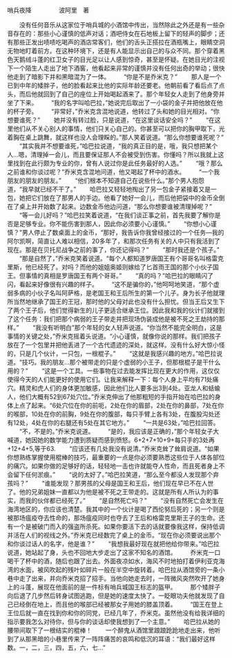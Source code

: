 哨兵夜降
　　
　　波阿里　著

　　没有任何音乐从这家位于哨兵城的小酒馆中传出，当然除此之外还是有一些杂音存在的：那些小心谨慎的低声对话；酒吧侍女在石地板上留下的轻声的脚步；还有那些正发出啧啧吃喝声的酒店常客们，他们的舌头正搭拉在酒瓶嘴上，眼睛空洞无物地盯着前方。在这种环境下，还是有人能显示出自己的与众不同。那个穿着黑色天鹅绒斗蓬的红卫女子的目光足以让人感到惊奇，甚至是怀疑。在她目光的注视下一个陌生人走出了地下酒窖，他看起来非常的谨慎并没有任何出奇的举动；很快他走到了暗影下并和黑暗混为了一体。
　　“你是不是乔米克？”
　　那人是一个已到中年的矮胖子，他的脸看起来比他的实际年龄还要老。他朝前看了看后点了点头，而后他就回到了自己的座位上开始喝起酒来了。那个年轻女人走到了他身旁并坐了下来。
　　“我的名字叫哈巴拉，”她说完后取出了一小袋的金子并把他放在他的杯子旁。
　　“非常好，”乔米克含混地说道，他转过了头和她的目光相对。“你想要谁死？”
　　她并没有转过脸，只是说道，“在这里谈话安全吗？”
　　“在这里他们从不关心别人的事情，他们只关心自己的。你甚至可以把你的胸甲取下，光着胸在桌上跳舞，就这样也没人会理睬的。”那人笑着说道。“那么你想要谁死呢？”
　　“其实我并不想要谁死，”哈巴拉说道，“我的真正目的是，哦，我只想把某个人...嗯，清理掉一会儿，而且要保证那人不会被受到伤害。你懂吗？所以我就上这里找到在此行颇为专业的你，曾有人说过你是此任务最好的人选。”
　　“哦？那么之前谁和你谈过呢？”乔米克含混地问道，他又喝起了杯中的酒水。
　　“一个我朋友的朋友的朋友。”
　　“他们根本不知道自己在说些什么。”那个男人抱怨道，“我早就已经不干了。”
　　哈巴拉又轻轻地掏出了另一包金子紧接着又是一包，她把它们放在了那男人的手边。他看了她好一会儿，而后他把袋中的金币全倒在了桌上并开始数了起来。边数金币他边问道，“那么你想要谁被清理掉呢？”
　　“等一会儿好吗？”哈巴拉笑着说道，“在我们谈正事之前，首先我要了解你是否是足够专业。你不能伤害到那人，因此你必须要小心谨慎。”
　　“你想小心谨慎？”男人停止了数桌面上的金币，“那好，我告诉你我曾经接过的一个任务—我的阿尔凯啊，简直让人难以相信，20多年了，和那次任务有关的人中只有我活到了现在。那是在贝托尼战争之前的事了，你还记得吗？”
　　“那时我还是个孩子。”
　　“那是自然了，”乔米克笑着说道。“每个人都知道罗唐国王有个哥哥名叫格雷克里斯，他已经死了。对吗？而他的姐姐奥姬则嫁给了匕首雨王国的那个小伙子国王。但事情的真相是罗唐国王有两个哥哥。”
　　“真的吗？”哈巴拉的眼睛闪了闪，看起来好像很有兴趣的样子。
　　“这不是骗你的，”他呵呵地笑道，“那个虚弱多病的小伙子名叫阿萨格，是老国王和王后所生的第一个儿子。身为长子他就理所当然地继承了国王的王冠，那时他的父母对此也没有什么担忧。但当王后又生下了两个王子后，他们觉得新生的儿子更适合继承王位。因此我和我的伙计们就接到了这个任务：我们把那个病弱的王子带走并把现场伪装成他是被不死之王劫持的那样。”
　　“我没有听明白”那个年轻的女人轻声说道。“你当然不能完全明白，这是事情的关键之处，”乔米克摇着头说道。“小心谨慎，就像你说的那样。我们把孩子放在了一个包里并把他丢进了一个古代遗迹的深处，就这样。没有什么好大惊小怪的，只是几个伙计，一只包，一根棍子。”
　　“这就是我感兴趣的地方。”哈巴拉说道。“技巧。我的朋友...那个被带走的只是个虚弱的小王子，但那根棍子是干什么用的？”
　　“这是一个工具。一些事物在过去能发挥比现在更大的作用，这仅仅使得今天的人们能更好的使用它们。让我来解释一下：每个人身上平均有71处痛穴。精灵和虎人们的身体更加敏感，因此他们比人要多出3到4处。亚龙人和蛞蝓人，他们大概有52到67处穴位。”乔米克伸出了他那粗短的手指开始在哈巴拉的身体上点了起来。“6处穴位在你的前呃，2处在你的眉部，2处在你的鼻部，7处在你的喉部，10处在你的前胸，9处在你的腹部，每只手臂上各有3处，在腹股沟处还有12处，4处在你的右腿还有5处在其它地方。”
　　“一共是63处，”哈巴拉回答。
　　“不，不是的。”乔米克说道。
　　“是的，我应该是正确的，”那个年轻女子大喊道，她因她的数学能力遭到质疑而感到愤怒。6+2+7+10+9+每只手的3处再+12+4+5,等于63.
　　“应该还有几处我没有说清。”乔米克耸了耸肩说道。“如果你想熟练掌握使用棍棒的技巧，最重要的一点是你必须要熟悉这些位于人体各部位的痛穴。如果你做的足够好的话，轻轻地一击也许就能夺人性命，而且死者身上不会留下任何淤痕。”
　　“说的太好了。”哈巴拉笑道，“那么至今都没人发现那个弃孩吗？”
　　“谁能发现？那男孩的父母是国王和王后，他们现在早已不在人世了。他的兄弟姐妹一直都以为他是被不死之王带走的。这就是所有人所认为的事实，而我的伙伴都已经死了。”
　　“是自然死亡吗？”
　　“没有自然死亡会发生在海湾地区的，你应该也清楚。我其中的一个伙计是喝了西伦努后死的；另一个则是被那场瘟疫夺去性命的，那场瘟疫同时也夺去了王后和格雷克里斯王子的生命。还有一个是被破门而入的强盗所杀死。如果你要活下去的话就要像我这样，保持低调并活在人们的视线之外。”乔米克已经数完了桌上的金币。“现在你必须要说出那个和你谈过话人的名字，他是谁？”
　　“我想我最好现在就把他给你带来。”哈巴拉说道，她站起了身，头也不回地大步走出了这家不知名的酒馆。
　　乔米克一口喝干了杯中的酒，随后也跟了出去。外面夜凉如水，海风不时地拍打着伊利亚克海湾的水面，被风吹起的残叶如碎片一般在半空中旋转着。哈巴拉从酒馆旁的一条小巷中走了出来，并向乔米克招了招手。当他向她走去时，一阵微风突然吹开了她身上的斗蓬，展现在他面前的是一件标有哨兵城国王标志的盔甲。
　　那个矮胖子向后退了几步然后转身试图逃跑，但是她的速度太快了。一眨眼功夫他就发现了自己已经倒在地上，而且他的喉部已经被那女子用她的膝盖顶着。
　　“国王在登上王位后就一直在找到你和你的同党，已经几年了，乔米克。虽然他没有给我详细的指示要我怎么对待你，但与你的谈话却使我想到了一个主意。”
　　哈巴拉从她的腰带间取下了一根结实的棍棒！
　　一个醉鬼从酒馆里踉踉跄跄地走出来，他听到了从那黑暗的小巷里传来了一阵阵痛苦的哀鸣和低沉的耳语：“我们最好这样数。一，二，三，四，五，六，七...”
